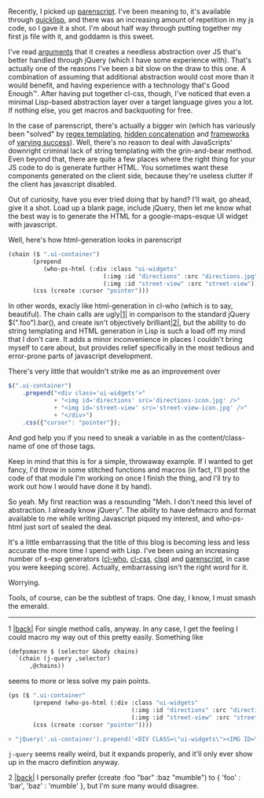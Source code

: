 Recently, I picked up [parenscript](http://common-lisp.net/project/parenscript/). I've been meaning to, it's available through [quicklisp](http://www.quicklisp.org/), and there was an increasing amount of repetition in my js code, so I gave it a shot. I'm about half way through putting together my first js file with it, and goddamn is this sweet.

I've read [arguments](http://news.ycombinator.com/item?id=978299) that it creates a needless abstraction over JS that's better handled through jQuery (which I have some experience with). That's actually one of the reasons I've been a bit slow on the draw to this one. A combination of assuming that additional abstraction would cost more than it would benefit, and having experience with a technology that's Good Enough™. After having put together cl-css, though, I've noticed that even a minimal Lisp-based abstraction layer over a target language gives you a lot. If nothing else, you get macros and backquoting for free.

In the case of parenscript, there's actually a bigger win (which has variously been "solved" by [regex templating](http://www.mattsnider.com/javascript/template-string-replacement-function/), [hidden concatenation](http://ejohn.org/blog/javascript-micro-templating/) and [frameworks](http://code.google.com/p/trimpath/wiki/JavaScriptTemplates) of [varying success](http://www.prototypejs.org/api/template)). Well, there's no reason to deal with JavaScripts' downright criminal lack of string templating with the grin-and-bear method. Even beyond that, there are quite a few places where the right thing for your JS code to do is generate further HTML. You sometimes want these components generated on the client side, because they're useless clutter if the client has javascript disabled.

Out of curiosity, have you ever tried doing that by hand? I'll wait, go ahead, give it a shot. Load up a blank page, include jQuery, then let me know what the best way is to generate the HTML for a google-maps-esque UI widget with javascript. 

Well, here's how html-generation looks in parenscript

```lisp
(chain ($ ".ui-container")
       (prepend 
          (who-ps-html (:div :class "ui-widgets"
                           (:img :id "directions" :src "directions.jpg")
                           (:img :id "street-view" :src "street-view"))))
       (css (create :cursor "pointer")))
```

In other words, exacly like html-generation in cl-who (which is to say, beautiful). The chain calls are ugly<a name="parenscriptn1"></a>[|1|](#parenscriptf1) in comparison to the standard jQuery $(".foo").bar(), and create isn't objectively brilliant<a name="parenscriptn2"></a>[|2|](#parenscriptf2), but the ability to do string templating and HTML generation in Lisp is such a load off my mind that I don't care. It adds a minor inconvenience in places I couldn't bring myself to care about, but provides relief specifically in the most tedious and error-prone parts of javascript development. 

There's very little that wouldn't strike me as an improvement over

```javascript
$(".ui-container")
    .prepend("<div class='ui-widgets'>"
             + "<img id='directions' src='directions-icon.jpg' />"
             + "<img id='street-view' src='street-view-icon.jpg' />"
             + "</div>")
    .css({"cursor": "pointer"});
```

And god help you if you need to sneak a variable in as the content/class-name of one of those tags.

Keep in mind that this is for a simple, throwaway example. If I wanted to get fancy, I'd throw in some stitched functions and macros (in fact, I'll post the code of that module I'm working on once I finish the thing, and I'll try to work out how I would have done it by hand).

So yeah. My first reaction was a resounding "Meh. I don't need this level of abstraction. I already know jQuery". The ability to have defmacro and format available to me while writing Javascript piqued my interest, and who-ps-html just sort of sealed the deal.

It's a little embarrassing that the title of this blog is becoming less and less accurate the more time I spend with Lisp. I've been using an increasing number of s-exp generators ([cl-who](http://weitz.de/cl-who/), [cl-css](http://www.cliki.net/cl-css), [clsql](http://clsql.b9.com/) and [parenscript](http://common-lisp.net/project/parenscript/), in case you were keeping score). Actually, embarrassing isn't the right word for it. 

Worrying.

Tools, of course, can be the subtlest of traps. One day, I know, I must smash the emerald.

* * *

1 <a name="parenscriptf1"></a>[|back|](#parenscriptn1) For single method calls, anyway. In any case, I get the feeling I could macro my way out of this pretty easily. Something like

```lisp
(defpsmacro $ (selector &body chains)
  `(chain (j-query ,selector)
      ,@chains))
```

seems to more or less solve my pain points.

```lisp
(ps ($ ".ui-container"
       (prepend (who-ps-html (:div :class "ui-widgets"
                                   (:img :id "directions" :src "directions.jpg")
                                   (:img :id "street-view" :src "street-view"))))
       (css (create :cursor "pointer"))))

> "jQuery('.ui-container').prepend('<DIV CLASS=\"ui-widgets\"><IMG ID=\"directions\" SRC=\"directions.jpg\"><IMG ID=\"street-view\" SRC=\"street-view\"></DIV>').css({ 'cursor' : 'pointer' });"
```

`j-query` seems really weird, but it expands properly, and it'll only ever show up in the macro definition anyway.

2 <a name="parenscriptf2"></a>[|back|](#parenscriptn2) I personally prefer (create :foo "bar" :baz "mumble") to { 'foo' : 'bar', 'baz' : 'mumble' }, but I'm sure many would disagree.
